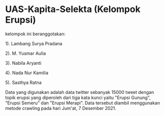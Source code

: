 # UAS-Kapita-Selekta (Kelompok Erupsi)

kelompok ini beranggotakan:

1). Lambang Surya Pradana

2). M. Yusmar Aulia

3). Nabila Aryanti

4). Nada Nur Kamilia

5). Sasthya Ratna 

Data yang digunakan adalah data twitter sebanyak 15000 tweet dengan topik erupsi yang diperoleh dari tiga kata kunci yaitu "Erupsi Gunung", "Erupsi Semeru" dan "Erupsi Merapi". Data tersebut diambil menggunakan metode crawling pada hari Jum'at, 7 Desember 2021.
